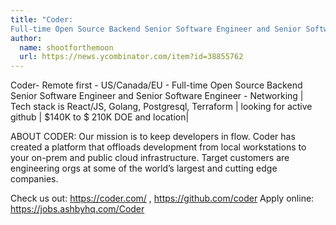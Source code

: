 ```yaml
---
title: "Coder:
Full-time Open Source Backend Senior Software Engineer and Senior Software Engineer - Networking"
author:
  name: shootforthemoon
  url: https://news.ycombinator.com/item?id=38855762
---
```

Coder- Remote first - US&#x2F;Canada&#x2F;EU -
Full-time Open Source Backend Senior Software Engineer and Senior Software Engineer - Networking | Tech stack is React&#x2F;JS, Golang, Postgresql, Terraform | looking for active github | $140K to $ 210K DOE and location|

ABOUT CODER: Our mission is to keep developers in flow. Coder has created a platform that offloads development from local workstations to your on-prem and public cloud infrastructure. Target customers are engineering orgs at some of the world’s largest and cutting edge companies.

Check us out: <a href="https:&#x2F;&#x2F;coder.com&#x2F;" rel="nofollow">https:&#x2F;&#x2F;coder.com&#x2F;</a> , <a href="https:&#x2F;&#x2F;github.com&#x2F;coder">https:&#x2F;&#x2F;github.com&#x2F;coder</a> Apply online: <a href="https:&#x2F;&#x2F;jobs.ashbyhq.com&#x2F;Coder">https:&#x2F;&#x2F;jobs.ashbyhq.com&#x2F;Coder</a>
